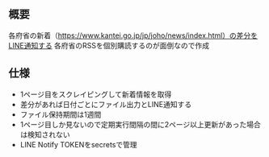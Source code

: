 ## 概要
各府省の新着（https://www.kantei.go.jp/jp/joho/news/index.html）の差分をLINE通知する
各府省のRSSを個別購読するのが面倒なので作成

## 仕様
- 1ページ目をスクレイピングして新着情報を取得
- 差分があれば日付ごとにファイル出力とLINE通知する
- ファイル保持期間は1週間
- 1ページ目しか見ないので定期実行間隔の間に2ページ以上更新があった場合は検知されない
- LINE Notify TOKENをsecretsで管理